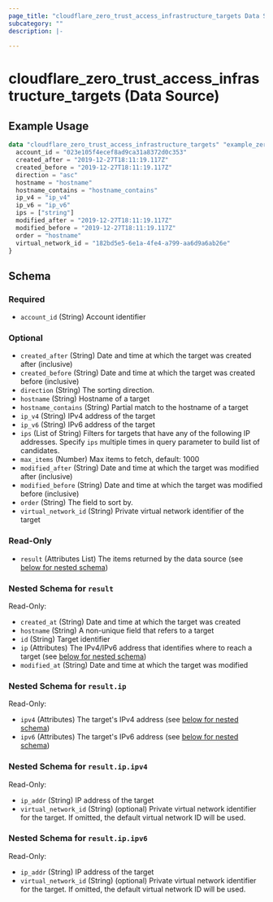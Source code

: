 ```yaml
---
page_title: "cloudflare_zero_trust_access_infrastructure_targets Data Source - Cloudflare"
subcategory: ""
description: |-
  
---
```


# cloudflare_zero_trust_access_infrastructure_targets (Data Source)



## Example Usage

```terraform
data "cloudflare_zero_trust_access_infrastructure_targets" "example_zero_trust_access_infrastructure_targets" {
  account_id = "023e105f4ecef8ad9ca31a8372d0c353"
  created_after = "2019-12-27T18:11:19.117Z"
  created_before = "2019-12-27T18:11:19.117Z"
  direction = "asc"
  hostname = "hostname"
  hostname_contains = "hostname_contains"
  ip_v4 = "ip_v4"
  ip_v6 = "ip_v6"
  ips = ["string"]
  modified_after = "2019-12-27T18:11:19.117Z"
  modified_before = "2019-12-27T18:11:19.117Z"
  order = "hostname"
  virtual_network_id = "182bd5e5-6e1a-4fe4-a799-aa6d9a6ab26e"
}
```

<!-- schema generated by tfplugindocs -->
## Schema

### Required

- `account_id` (String) Account identifier

### Optional

- `created_after` (String) Date and time at which the target was created after (inclusive)
- `created_before` (String) Date and time at which the target was created before (inclusive)
- `direction` (String) The sorting direction.
- `hostname` (String) Hostname of a target
- `hostname_contains` (String) Partial match to the hostname of a target
- `ip_v4` (String) IPv4 address of the target
- `ip_v6` (String) IPv6 address of the target
- `ips` (List of String) Filters for targets that have any of the following IP addresses. Specify
`ips` multiple times in query parameter to build list of candidates.
- `max_items` (Number) Max items to fetch, default: 1000
- `modified_after` (String) Date and time at which the target was modified after (inclusive)
- `modified_before` (String) Date and time at which the target was modified before (inclusive)
- `order` (String) The field to sort by.
- `virtual_network_id` (String) Private virtual network identifier of the target

### Read-Only

- `result` (Attributes List) The items returned by the data source (see [below for nested schema](#nestedatt--result))

<a id="nestedatt--result"></a>
### Nested Schema for `result`

Read-Only:

- `created_at` (String) Date and time at which the target was created
- `hostname` (String) A non-unique field that refers to a target
- `id` (String) Target identifier
- `ip` (Attributes) The IPv4/IPv6 address that identifies where to reach a target (see [below for nested schema](#nestedatt--result--ip))
- `modified_at` (String) Date and time at which the target was modified

<a id="nestedatt--result--ip"></a>
### Nested Schema for `result.ip`

Read-Only:

- `ipv4` (Attributes) The target's IPv4 address (see [below for nested schema](#nestedatt--result--ip--ipv4))
- `ipv6` (Attributes) The target's IPv6 address (see [below for nested schema](#nestedatt--result--ip--ipv6))

<a id="nestedatt--result--ip--ipv4"></a>
### Nested Schema for `result.ip.ipv4`

Read-Only:

- `ip_addr` (String) IP address of the target
- `virtual_network_id` (String) (optional) Private virtual network identifier for the target. If omitted, the default virtual network ID will be used.


<a id="nestedatt--result--ip--ipv6"></a>
### Nested Schema for `result.ip.ipv6`

Read-Only:

- `ip_addr` (String) IP address of the target
- `virtual_network_id` (String) (optional) Private virtual network identifier for the target. If omitted, the default virtual network ID will be used.


